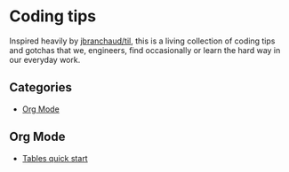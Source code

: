 # Coding tips

Inspired heavily by [jbranchaud/til](https://github.com/jbranchaud/til), this is a living collection of coding tips and gotchas that we, engineers, find occasionally or learn the hard way in our everyday work.

## Categories

* [Org Mode](#org-mode)

## Org Mode

* [Tables quick start](org-mode/tables-quick-start.md)
